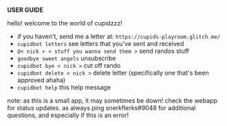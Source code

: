 **USER GUIDE**

hello! welcome to the world of cupidzzz! 
- if you haven't, send me a letter at: `https://cupids-playroom.glitch.me/` 
- `cupidbot letters` see letters that you've sent and received
- `@< nick > < stuff you wanna send them >` send randos stuff
- `goodbye sweet angels` unsubscribe
- `cupidbot bye < nick >` cut off rando
- `cupidbot delete < nick >` delete letter (specifically one that's been approved ahaha)
- `cupidbot help` this help message
 
note: as this is a small app, it may sometimes be down! check the webapp for status updates. 
as always ping snerkflerks#9048 for additional questions, and especially if this is an error!

  
  